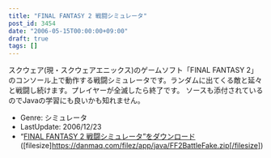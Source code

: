 ```yaml
---
title: "FINAL FANTASY 2 戦闘シミュレータ"
post_id: 3454
date: "2006-05-15T00:00:00+09:00"
draft: true
tags: []
---
```



スクウェア(現・スクウェアエニックス)のゲームソフト「FINAL FANTASY 2」のコンソール上で動作する戦闘シミュレータです。ランダムに出てくる敵と延々と戦闘し続けます。プレイヤーが全滅したら終了です。 ソースも添付されているのでJavaの学習にも良いかも知れません。

  * Genre: シミュレータ
  * LastUpdate: 2006/12/23
  * “[FINAL FANTASY 2 戦闘シミュレータ”をダウンロード](https://danmaq.com/filez/app/java/FF2BattleFake.zip) ([filesize]https://danmaq.com/filez/app/java/FF2BattleFake.zip[/filesize])
